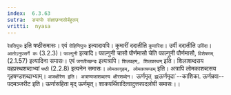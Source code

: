 ```yaml
---
index:  6.3.63
sutra:  ङ्यापोः संज्ञाछन्दसोर्बहुलम्
vritti:  nyasa
---
```


`रेवतिपुत्रः` इति षष्ठीसमासः। एवं `रोहिणिपुत्रः` इत्यादावपि। कुमारीं ददातीति `कुमारिदा`। उर्वी ददातीति `उर्विदा`। `आतोऽनुपसर्गे कः` (3.2.3)। `फाल्गुनी` इत्यादि। फाल्गुनी चासौ पौर्णमासौ चेति फाल्गुनी पौर्णमासौ, `विशेषणम्` (2.1.57) इत्यादिना समासः। एवं `जगतीच्छन्दः` इत्यत्रापि।
`शिलवहम्, शिलप्रस्थम्` इति। शिलाशब्दसय वहप्रस्थशब्दाभ्यां `षष्ठी` (2.2.8) इत्यनेन समासः। `लोमकागृहम्, लोमकाषण्डम्` इति। अत्रापि लोमकाशब्दसय गृहषण्डशब्दाभ्याम्। `अजक्षीरेण इति। अत्राप्यजाशब्दस्य क्षीरशब्देन। `ऊर्णमृत्` झ्र्`ऊर्णमृदा`--काशिका. ऊर्णम्रवा--पदमञ्जरीट इति। ऊर्णासहिता मृद् ऊर्णमृत्। शाकपर्थिवादित्वादुत्तरपदलोपी समासः।।

